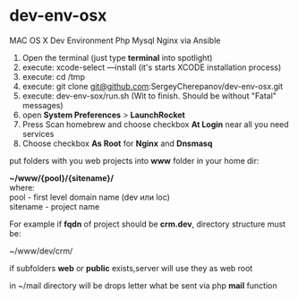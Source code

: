 # dev-env-osx
MAC OS X Dev Environment Php Mysql Nginx via Ansible

1. Open the terminal (just type **terminal** into spotlight)
2. execute: xcode-select —install (it's starts XCODE installation process)
3. execute: cd /tmp
4. execute: git clone git@github.com:SergeyCherepanov/dev-env-osx.git
5. execute: dev-env-sox/run.sh (Wit to finish. Should be without "Fatal" messages)
6. open **System Preferences** > **LaunchRocket**
7. Press Scan homebrew and choose checkbox **At Login** near all you need services
8. Choose checkbox **As Root** for **Nginx** and **Dnsmasq**

put folders with you web projects into **www** folder in your home dir:

**~/www/{pool}/{sitename}/**  
where:  
pool - first level domain name (dev или loc)  
sitename - project name  

For example if **fqdn** of project should be **crm.dev**, directory structure must be:

~/www/dev/crm/

if subfolders **web** or **public** exists,server will use they as web root

in ~/mail directory will be drops letter what be sent via php **mail** function
